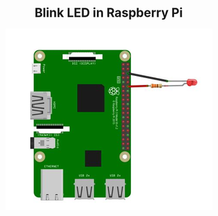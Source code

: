 <h1 align="center">Blink LED in Raspberry Pi</h1>


<p align="center"><img src="https://github.com/RIT-MESH/Electronics-and-IoT-Projects/blob/main/1Blink%20LED%20in%20Raspberry%20Pi/led_1/pi_LED.JPG?raw=true"alt="Sublime's custom image"/>
</p>
